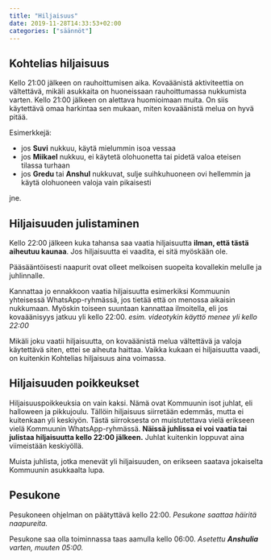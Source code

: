 ```yaml
---
title: "Hiljaisuus"
date: 2019-11-28T14:33:53+02:00
categories: ["säännöt"]
---
```

## Kohtelias hiljaisuus
Kello 21:00 jälkeen on rauhoittumisen aika. Kovaäänistä aktiviteettia on vältettävä, mikäli asukkaita on huoneissaan rauhoittumassa nukkumista varten. Kello 21:00 jälkeen on alettava huomioimaan muita. On siis käytettävä omaa harkintaa sen mukaan, miten kovaäänistä melua on hyvä pitää.

Esimerkkejä:

  - jos **Suvi** nukkuu, käytä mielummin isoa vessaa
  - jos **Miikael** nukkuu, ei käytetä olohuonetta tai pidetä valoa eteisen tilassa turhaan
  - jos **Gredu** tai **Anshul** nukkuvat, sulje suihkuhuoneen ovi hellemmin ja käytä olohuoneen valoja vain pikaisesti

jne.

## Hiljaisuuden julistaminen
Kello 22:00 jälkeen kuka tahansa saa vaatia hiljaisuutta **ilman, että tästä aiheutuu kaunaa**. Jos hiljaisuutta ei vaadita, ei sitä myöskään ole.

Pääsääntöisesti naapurit ovat olleet melkoisen suopeita kovallekin melulle ja juhlinnalle.

Kannattaa jo ennakkoon vaatia hiljaisuutta esimerkiksi Kommuunin yhteisessä WhatsApp-ryhmässä, jos tietää että on menossa aikaisin nukkumaan. Myöskin toiseen suuntaan kannattaa ilmoitella, eli jos kovaäänisyys jatkuu yli kello 22:00. *esim. videotykin käyttö menee yli kello 22:00*

Mikäli joku vaatii hiljaisuutta, on kovaäänistä melua vältettävä ja valoja käytettävä siten, ettei se aiheuta haittaa. Vaikka kukaan ei hiljaisuutta vaadi, on kuitenkin Kohtelias hiljaisuus aina voimassa.

## Hiljaisuuden poikkeukset

Hiljaisuuspoikkeuksia on vain kaksi. Nämä ovat Kommuunin isot juhlat, eli halloween ja pikkujoulu. Tällöin hiljaisuus siirretään edemmäs, mutta ei kuitenkaan yli keskiyön. Tästä siirroksesta on muistutettava vielä erikseen vielä Kommuunin WhatsApp-ryhmässä. **Näissä juhlissa ei voi vaatia tai julistaa hiljaisuutta kello 22:00 jälkeen.** Juhlat kuitenkin loppuvat aina viimeistään keskiyöllä.

Muista juhlista, jotka menevät yli hiljaisuuden, on erikseen saatava jokaiselta Kommuunin asukkaalta lupa.

## Pesukone
Pesukoneen ohjelman on päätyttävä kello 22:00. *Pesukone saattaa häiritä naapureita.*

Pesukone saa olla toiminnassa taas aamulla kello 06:00. *Asetettu **Anshulia** varten, muuten 05:00.*
